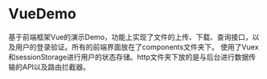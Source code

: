 # VueDemo
基于前端框架Vue的演示Demo，功能上实现了文件的上传、下载、查询接口，以及用户的登录验证。所有的前端界面放在了components文件夹下。
使用了Vuex和sessionStorage进行用户的状态存储。http文件夹下放的是与后台进行数据传输的API以及路由拦截器。
